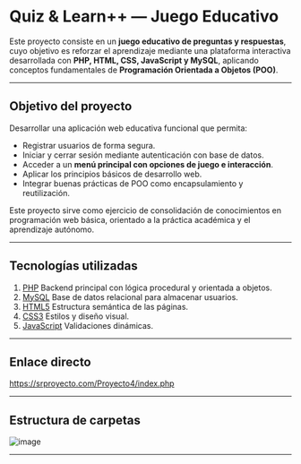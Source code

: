 # Quiz & Learn++ — Juego Educativo

Este proyecto consiste en un **juego educativo de preguntas y respuestas**, cuyo objetivo es reforzar el aprendizaje mediante una plataforma interactiva desarrollada con **PHP, HTML, CSS, JavaScript y MySQL**, aplicando conceptos fundamentales de **Programación Orientada a Objetos (POO)**.

---

## Objetivo del proyecto

Desarrollar una aplicación web educativa funcional que permita:

- Registrar usuarios de forma segura.
- Iniciar y cerrar sesión mediante autenticación con base de datos.
- Acceder a un **menú principal con opciones de juego e interacción**.
- Aplicar los principios básicos de desarrollo web.
- Integrar buenas prácticas de POO como encapsulamiento y reutilización.

Este proyecto sirve como ejercicio de consolidación de conocimientos en programación web básica, orientado a la práctica académica y el aprendizaje autónomo.

---

## Tecnologías utilizadas

1. [PHP](https://www.php.net/)         Backend principal con lógica procedural y orientada a objetos. 
2. [MySQL](https://dev.mysql.com/doc/)       Base de datos relacional para almacenar usuarios. 
3. [HTML5](https://developer.mozilla.org/en-US/docs/Web/HTML)       Estructura semántica de las páginas. 
4. [CSS3](https://developer.mozilla.org/en-US/docs/Web/CSS)        Estilos y diseño visual. 
5. [JavaScript](https://www.javascript.com/learn)  Validaciones dinámicas.
   
---
   
## Enlace directo 

https://srproyecto.com/Proyecto4/index.php

---

## Estructura de carpetas

![image](https://github.com/user-attachments/assets/456dc316-9228-4d83-a5cf-0c4f93ea37c0)

---
